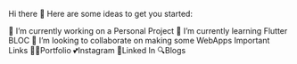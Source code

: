 Hi there 👋
Here are some ideas to get you started:

🔭 I’m currently working on a Personal Project
🌱 I’m currently learning Flutter BLOC
👯 I’m looking to collaborate on making some WebApps
Important Links
👨‍💻Portfolio 💕Instagram 🙌Linked In 🔍Blogs
